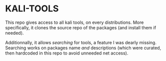 # KALI-TOOLS

This repo gives access to all kali tools, on every distributions. More specifically, it clones the source repo of the packages (and install them if needed).

Additionnally, it allows *searching* for tools, a feature I was dearly missing. Searching works on packages name *and* descriptions (which were curated, then hardcoded in this repo to avoid unneeded net access).
